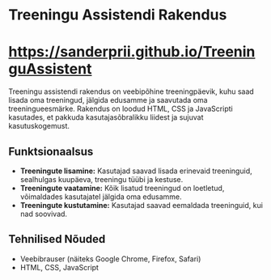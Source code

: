 # Treeningu Assistendi Rakendus

# https://sanderprii.github.io/TreeninguAssistent

Treeningu assistendi rakendus on veebipõhine treeningpäevik, kuhu saad lisada oma treeningud, jälgida edusamme ja saavutada oma treeningueesmärke. Rakendus on loodud HTML, CSS ja JavaScripti kasutades, et pakkuda kasutajasõbralikku liidest ja sujuvat kasutuskogemust.

## Funktsionaalsus

- **Treeningute lisamine:** Kasutajad saavad lisada erinevaid treeninguid, sealhulgas kuupäeva, treeningu tüübi ja kestuse.
- **Treeningute vaatamine:** Kõik lisatud treeningud on loetletud, võimaldades kasutajatel jälgida oma edusamme.
- **Treeningute kustutamine:** Kasutajad saavad eemaldada treeninguid, kui nad soovivad.


## Tehnilised Nõuded

- Veebibrauser (näiteks Google Chrome, Firefox, Safari)
- HTML, CSS, JavaScript
